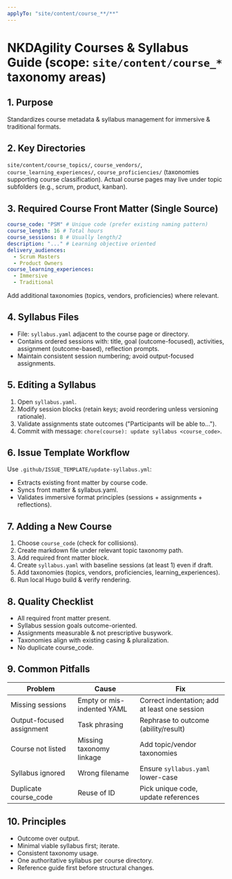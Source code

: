 ```yaml
---
applyTo: "site/content/course_**/**"
---
```


# NKDAgility Courses & Syllabus Guide (scope: `site/content/course_*` taxonomy areas)

## 1. Purpose

Standardizes course metadata & syllabus management for immersive & traditional formats.

## 2. Key Directories

`site/content/course_topics/`, `course_vendors/`, `course_learning_experiences/`, `course_proficiencies/` (taxonomies supporting course classification). Actual course pages may live under topic subfolders (e.g., scrum, product, kanban).

## 3. Required Course Front Matter (Single Source)

```yaml
course_code: "PSM" # Unique code (prefer existing naming pattern)
course_length: 16 # Total hours
course_sessions: 8 # Usually length/2
description: "..." # Learning objective oriented
delivery_audiences:
  - Scrum Masters
  - Product Owners
course_learning_experiences:
  - Immersive
  - Traditional
```

Add additional taxonomies (topics, vendors, proficiencies) where relevant.

## 4. Syllabus Files

- File: `syllabus.yaml` adjacent to the course page or directory.
- Contains ordered sessions with: title, goal (outcome-focused), activities, assignment (outcome-based), reflection prompts.
- Maintain consistent session numbering; avoid output-focused assignments.

## 5. Editing a Syllabus

1. Open `syllabus.yaml`.
2. Modify session blocks (retain keys; avoid reordering unless versioning rationale).
3. Validate assignments state outcomes ("Participants will be able to…").
4. Commit with message: `chore(course): update syllabus <course_code>`.

## 6. Issue Template Workflow

Use `.github/ISSUE_TEMPLATE/update-syllabus.yml`:

- Extracts existing front matter by course code.
- Syncs front matter & syllabus.yaml.
- Validates immersive format principles (sessions + assignments + reflections).

## 7. Adding a New Course

1. Choose `course_code` (check for collisions).
2. Create markdown file under relevant topic taxonomy path.
3. Add required front matter block.
4. Create `syllabus.yaml` with baseline sessions (at least 1) even if draft.
5. Add taxonomies (topics, vendors, proficiencies, learning_experiences).
6. Run local Hugo build & verify rendering.

## 8. Quality Checklist

- All required front matter present.
- Syllabus session goals outcome-oriented.
- Assignments measurable & not prescriptive busywork.
- Taxonomies align with existing casing & pluralization.
- No duplicate course_code.

## 9. Common Pitfalls

| Problem                   | Cause                      | Fix                                           |
| ------------------------- | -------------------------- | --------------------------------------------- |
| Missing sessions          | Empty or mis-indented YAML | Correct indentation; add at least one session |
| Output-focused assignment | Task phrasing              | Rephrase to outcome (ability/result)          |
| Course not listed         | Missing taxonomy linkage   | Add topic/vendor taxonomies                   |
| Syllabus ignored          | Wrong filename             | Ensure `syllabus.yaml` lower-case             |
| Duplicate course_code     | Reuse of ID                | Pick unique code, update references           |

## 10. Principles

- Outcome over output.
- Minimal viable syllabus first; iterate.
- Consistent taxonomy usage.
- One authoritative syllabus per course directory.
- Reference guide first before structural changes.
